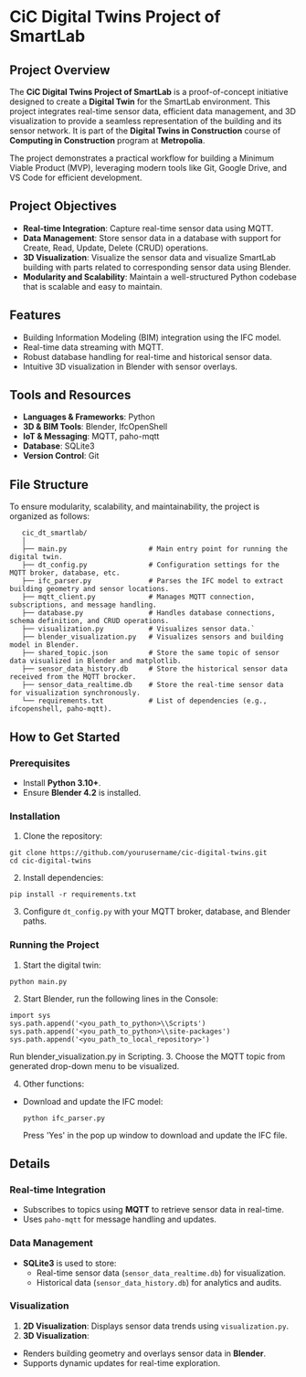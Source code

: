 # **CiC Digital Twins Project of SmartLab**

## **Project Overview**

The **CiC Digital Twins Project of SmartLab** is a proof-of-concept initiative designed to create a **Digital Twin** for the SmartLab environment. This project integrates real-time sensor data, efficient data management, and 3D visualization to provide a seamless representation of the building and its sensor network. It is part of the **Digital Twins in Construction** course of **Computing in Construction** program at **Metropolia**.

The project demonstrates a practical workflow for building a Minimum Viable Product (MVP), leveraging modern tools like Git, Google Drive, and VS Code for efficient development.

## **Project Objectives**

* **Real-time Integration**: Capture real-time sensor data using MQTT.  
* **Data Management**: Store sensor data in a database with support for Create, Read, Update, Delete (CRUD) operations. 
* **3D Visualization**: Visualize the sensor data and visualize SmartLab building with parts related to corresponding sensor data using Blender.  
* **Modularity and Scalability**: Maintain a well-structured Python codebase that is scalable and easy to maintain.

## **Features**
* Building Information Modeling (BIM) integration using the IFC model.
* Real-time data streaming with MQTT.
* Robust database handling for real-time and historical sensor data.
* Intuitive 3D visualization in Blender with sensor overlays.

## **Tools and Resources**

* **Languages & Frameworks**: Python
* **3D & BIM Tools**: Blender, IfcOpenShell
* **IoT & Messaging**: MQTT, paho-mqtt
* **Database**: SQLite3
* **Version Control**: Git

## **File Structure**

To ensure modularity, scalability, and maintainability, the project is organized as follows:
```
   cic_dt_smartlab/  
   │ 
   ├── main.py                    # Main entry point for running the digital twin.  
   ├── dt_config.py               # Configuration settings for the MQTT broker, database, etc.  
   ├── ifc_parser.py              # Parses the IFC model to extract building geometry and sensor locations.  
   ├── mqtt_client.py             # Manages MQTT connection, subscriptions, and message handling.  
   ├── database.py                # Handles database connections, schema definition, and CRUD operations.  
   ├── visualization.py           # Visualizes sensor data.`  
   ├── blender_visualization.py   # Visualizes sensors and building model in Blender.        
   ├── shared_topic.json          # Store the same topic of sensor data visualized in Blender and matplotlib.  
   ├── sensor_data_history.db     # Store the historical sensor data received from the MQTT brocker.   
   ├── sensor_data_realtime.db    # Store the real-time sensor data for visualization synchronously.   
   └── requirements.txt           # List of dependencies (e.g., ifcopenshell, paho-mqtt).
  ```


## **How to Get Started**

### **Prerequisites**

  * Install **Python 3.10+**.  
  * Ensure **Blender 4.2** is installed.

### **Installation**

1. Clone the repository:
  ```
  git clone https://github.com/yourusername/cic-digital-twins.git  
  cd cic-digital-twins
  ```
2. Install dependencies:
  ```
  pip install -r requirements.txt  
  ```
3. Configure `dt_config.py` with your MQTT broker, database, and Blender paths.

### **Running the Project**

1. Start the digital twin:
  ```
  python main.py  
  ```
2. Start Blender, run the following lines in the Console:
  ```
  import sys
  sys.path.append('<you_path_to_python>\\Scripts')
  sys.path.append('<you_path_to_python>\\site-packages')
  sys.path.append('<you_path_to_local_repository>')  
  ```
  Run blender_visualization.py in Scripting.
3. Choose the MQTT topic from generated drop-down menu to be visualized.

4. Other functions:
* Download and update the IFC model:
  ```
  python ifc_parser.py  
  ```
  Press 'Yes' in the pop up window to download and update the IFC file.

## **Details**

### **Real-time Integration**
* Subscribes to topics using **MQTT** to retrieve sensor data in real-time.
* Uses `paho-mqtt` for message handling and updates.

### **Data Management**
* **SQLite3** is used to store:
  * Real-time sensor data (`sensor_data_realtime.db`) for visualization.
  * Historical data (`sensor_data_history.db`) for analytics and audits.

### **Visualization**
1. **2D Visualization**: Displays sensor data trends using `visualization.py`.
2. **3D Visualization**:
  * Renders building geometry and overlays sensor data in **Blender**.
  * Supports dynamic updates for real-time exploration.
